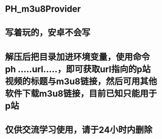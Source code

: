 # PH_m3u8Provider

# 写着玩的，安卓不会写

# 解压后把目录加进环境变量，使用命令ph .....url.....，即可获取url指向的p站视频的标题与m3u8链接，然后可用其他软件下载m3u8链接，目前已知只能用于p站

# 仅供交流学习使用，请于24小时内删除